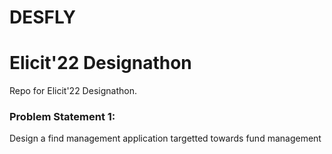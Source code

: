 # DESFLY
<h1>Elicit'22 Designathon</h1>
Repo for Elicit'22 Designathon.
<h3>Problem Statement 1:</h3>
<p>Design a find management application targetted towards fund management</p>
